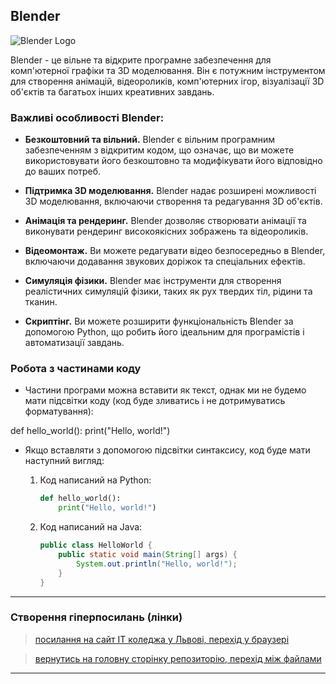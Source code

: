 ## Blender

![Blender Logo](https://upload.wikimedia.org/wikipedia/commons/thumb/0/0c/Blender_logo_no_text.svg/2503px-Blender_logo_no_text.svg.png)

Blender - це вільне та відкрите програмне забезпечення для комп'ютерної графіки та 3D моделювання. Він є потужним інструментом для створення анімацій, відеороликів, комп'ютерних ігор, візуалізації 3D об'єктів та багатьох інших креативних завдань.

### Важливі особливості Blender:

- **Безкоштовний та вільний.** Blender є вільним програмним забезпеченням з відкритим кодом, що означає, що ви можете використовувати його безкоштовно та модифікувати його відповідно до ваших потреб.

- **Підтримка 3D моделювання.** Blender надає розширені можливості 3D моделювання, включаючи створення та редагування 3D об'єктів.

- **Анімація та рендеринг.** Blender дозволяє створювати анімації та виконувати рендеринг високоякісних зображень та відеороликів.

- **Відеомонтаж.** Ви можете редагувати відео безпосередньо в Blender, включаючи додавання звукових доріжок та спеціальних ефектів.

- **Симуляція фізики.** Blender має інструменти для створення реалістичних симуляцій фізики, таких як рух твердих тіл, рідини та тканин.

- **Скриптінг.** Ви можете розширити функціональність Blender за допомогою Python, що робить його ідеальним для програмістів і автоматизації завдань.


### Робота з частинами коду

- Частини програми можна вставити як текст, однак ми не будемо мати підсвітки коду (код буде зливатись і не дотримуватись форматування):

def hello_world():
    print("Hello, world!")

- Якщо вставляти з допомогою підсвітки синтаксису, код буде мати наступний вигляд:

    1. Код написаний на Python:
        ```python
        def hello_world():
            print("Hello, world!")
        ```
    1. Код написаний на Java:
        ```java
        public class HelloWorld {
            public static void main(String[] args) {
                System.out.println("Hello, world!");
            }
        }
        ```
---
### Створення гіперпосилань (лінки)
> [посилання на сайт IT коледжа у Львові, перехід у браузері](https://itcollege.lviv.ua/ "Це просто відображення при наведенні на посиланя")

> [вернутись на головну сторінку репозиторію, перехід між файлами](../README.md "переходимо до README")
---